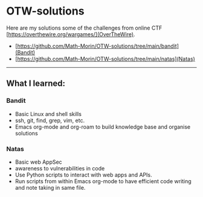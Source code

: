 # OTW-solutions

Here are my solutions some of the challenges from online CTF [https://overthewire.org/wargames/](OverTheWire).

- [https://github.com/Math-Morin/OTW-solutions/tree/main/bandit](Bandit)
- [https://github.com/Math-Morin/OTW-solutions/tree/main/natas](Natas)

---

## What I learned:

### Bandit
- Basic Linux and shell skills 
- ssh, git, find, grep, vim, etc.
- Emacs org-mode and org-roam to build knowledge base and organise solutions 

### Natas
- Basic web AppSec
- awareness to vulnerabilities in code
- Use Python scripts to interact with web apps and APIs.
- Run scripts from within Emacs org-mode to have efficient code writing and note taking in same file.

